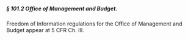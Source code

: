 ##### § 101.2 Office of Management and Budget. #####

Freedom of Information regulations for the Office of Management and Budget appear at 5 CFR Ch. III.
